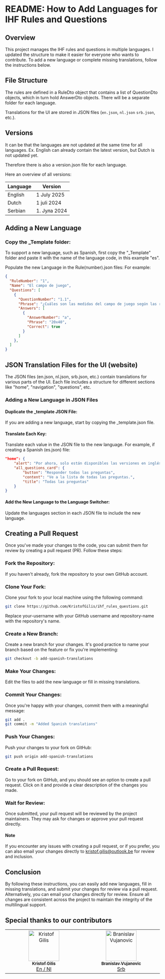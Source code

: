 # README: How to Add Languages for IHF Rules and Questions

## Overview

This project manages the IHF rules and questions in multiple languages. I updated the structure to make it easier for everyone who wants to contribute. To add a new language or complete missing translations, follow the instructions below.

## File Structure

The rules are defined in a RuleDto object that contains a list of QuestionDto objects, which in turn hold AnswerDto objects. There will be a separate folder for each language.

Translations for the UI are stored in JSON files (`en.json`, `nl.json` `srb.json`, etc.).


## Versions

It can be that the languages are not updated at the same time for all languages. Ex. English can already contain the latest version, but Dutch is not updated yet.

Therefore there is also a version.json file for each language.

Here an overview of all versions:

| Language    | Version |
| -------- | ------- |
| English  | 1 July 2025    |
| Dutch | 1 juli 2024     |
| Serbian    | 1. Јула 2024    |


## Adding a New Language

### Copy the _Template folder:

To support a new language, such as Spanish, first copy the "_Template" folder and paste it with the name of the language code, in this example "es".

Populate the new Language in the Rule(number).json files:
For example:

```json
{
  "RuleNumber": "1",
  "Name": "El campo de juego",
  "Questions": [
    {
      "QuestionNumber": "1.1",
      "Phrase": "¿Cuáles son las medidas del campo de juego según las reglas?",
      "Answers": [
        {
          "AnswerNumber": "a",
          "Phrase": "20x40",
          "Correct": true
        }
      ]
    },
  ]
}
```

## JSON Translation Files for the UI (website)

The JSON files (en.json, nl.json, srb.json, etc.) contain translations for various parts of the UI. Each file includes a structure for different sections like "home", "navigation", "questions", etc.

### Adding a New Language in JSON Files

#### Duplicate the _template JSON File:

If you are adding a new language, start by copying the _template.json file.

#### Translate Each Key:

Translate each value in the JSON file to the new language. For example, if creating a Spanish (es.json) file:

```json
"home": {
    "alert": "Por ahora, solo están disponibles las versiones en inglés y holandés. Tan pronto como estén disponibles las versiones en otros idiomas (francés, alemán, esloveno,...), se publicarán.",
    "all_questions_card": {
        "button": "Responder todas las preguntas",
        "content": "Ve a la lista de todas las preguntas.",
        "title": "Todas las preguntas"
    }
}
```

#### Add the New Language to the Language Switcher:

Update the languages section in each JSON file to include the new language.

## Creating a Pull Request

Once you've made your changes to the code, you can submit them for review by creating a pull request (PR). Follow these steps:

### Fork the Repository:

If you haven't already, fork the repository to your own GitHub account.

### Clone Your Fork:

Clone your fork to your local machine using the following command:

```bash
git clone https://github.com/KristofGilis/ihf_rules_questions.git
```

Replace your-username with your GitHub username and repository-name with the repository's name.

### Create a New Branch:

Create a new branch for your changes. It's good practice to name your branch based on the feature or fix you're implementing:

```bash
git checkout -b add-spanish-translations
```

### Make Your Changes:

Edit the files to add the new language or fill in missing translations.

### Commit Your Changes:

Once you're happy with your changes, commit them with a meaningful message:

```bash
git add .
git commit -m "Added Spanish translations"
```

### Push Your Changes:

Push your changes to your fork on GitHub:

```bash
git push origin add-spanish-translations
```

### Create a Pull Request:

Go to your fork on GitHub, and you should see an option to create a pull request. Click on it and provide a clear description of the changes you made.

### Wait for Review:

Once submitted, your pull request will be reviewed by the project maintainers. They may ask for changes or approve your pull request directly.

#### Note

If you encounter any issues with creating a pull request, or if you prefer, you can also email your changes directly to kristof.gilis@outlook.be for review and inclusion.

## Conclusion

By following these instructions, you can easily add new languages, fill in missing translations, and submit your changes for review via a pull request. Alternatively, you can email your changes directly for review. Ensure all changes are consistent across the project to maintain the integrity of the multilingual support.

## Special thanks to our contributors

<table>
  <tbody>
    <tr>
    <td align="center" valign="top" width="14.28%"><a href="https://github.com/KristofGilis"><img src="https://avatars.githubusercontent.com/u/2454275?v=4?s=100" width="100px;" alt="Kristof Gilis"/><br /><sub><b>Kristof Gilis</b></sub></a><br /><a href="https://github.com/KristofGilis/ihf_rules_questions/commits?author=KristofGilis" title="Code"> En / Nl</a></td>
      <td align="center" valign="top" width="14.28%"><a href="https://github.com/branislavrt4316"><img src="https://avatars.githubusercontent.com/u/55112798?v=4?s=100" width="100px;" alt="Branislav Vujanovic"/><br /><sub><b>Branislav Vujanovic</b></sub></a><br /><a href="https://github.com/KristofGilis/ihf_rules_questions/commits?author=branislavrt4316" title="Code">Srb</a></td>
    </tr>
  </tbody>
</table>
